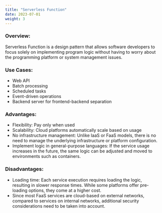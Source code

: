```yaml
---
title: "Serverless Function"
date: 2023-07-01
weight: 3
---
```


### **Overview:**

Serverless Function is a design pattern that allows software developers to focus solely on implementing program logic without having to worry about the programming platform or system management issues.

### **Use Cases:**

- Web API
- Batch processing
- Scheduled tasks
- Event-driven operations
- Backend server for frontend-backend separation

### **Advantages:**

- Flexibility: Pay only when used
- Scalability: Cloud platforms automatically scale based on usage
- No infrastructure management: Unlike IaaS or FaaS models, there is no need to manage the underlying infrastructure or platform configuration.
- Implement logic in general-purpose languages: If the service usage increases in the future, the same logic can be adjusted and moved to environments such as containers.

### **Disadvantages:**

- Loading time: Each service execution requires loading the logic, resulting in slower response times. While some platforms offer pre-loading options, they come at a higher cost.
- Since most FaaS services are cloud-based on external networks, compared to services on internal networks, additional security considerations need to be taken into account.